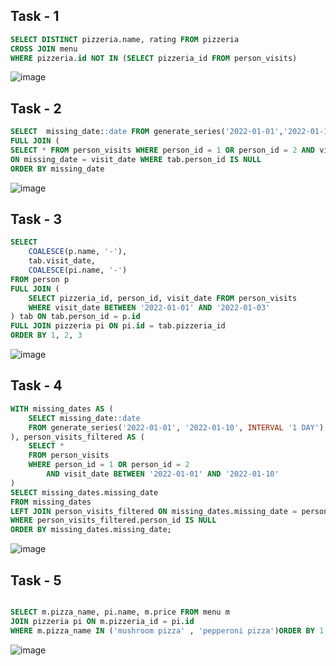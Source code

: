 ## Task - 1

```sql
SELECT DISTINCT pizzeria.name, rating FROM pizzeria 
CROSS JOIN menu 
WHERE pizzeria.id NOT IN (SELECT pizzeria_id FROM person_visits)
```
![image](https://github.com/VikaBogomolova/vvvvvvvvvvvvvvv/assets/112609467/8c224426-26f0-4893-a6f2-a51e239cda3f)

## Task - 2

```sql
SELECT  missing_date::date FROM generate_series('2022-01-01','2022-01-10', INTERVAL '1 DAY')AS missing_date 
FULL JOIN (
SELECT * FROM person_visits WHERE person_id = 1 OR person_id = 2 AND visit_date BETWEEN '2022-01-01' AND '2022-01-10')  as tab 
ON missing_date = visit_date WHERE tab.person_id IS NULL
ORDER BY missing_date
```

![image](https://github.com/VikaBogomolova/vvvvvvvvvvvvvvv/assets/112609467/3116793a-c17b-4156-a5c8-29a6b167086e)

## Task - 3

```sql
SELECT
	COALESCE(p.name, '-'),
	tab.visit_date,
	COALESCE(pi.name, '-')
FROM person p
FULL JOIN (
	SELECT pizzeria_id, person_id, visit_date FROM person_visits
	WHERE visit_date BETWEEN '2022-01-01' AND '2022-01-03'
) tab ON tab.person_id = p.id
FULL JOIN pizzeria pi ON pi.id = tab.pizzeria_id
ORDER BY 1, 2, 3
```
![image](https://github.com/VikaBogomolova/vvvvvvvvvvvvvvv/assets/112609467/ae39071e-245b-4b2b-a754-022c3c17692c)

## Task - 4

```sql
WITH missing_dates AS (
    SELECT missing_date::date
    FROM generate_series('2022-01-01', '2022-01-10', INTERVAL '1 DAY') AS missing_date
), person_visits_filtered AS (
    SELECT *
    FROM person_visits
    WHERE person_id = 1 OR person_id = 2
        AND visit_date BETWEEN '2022-01-01' AND '2022-01-10'
)
SELECT missing_dates.missing_date
FROM missing_dates
LEFT JOIN person_visits_filtered ON missing_dates.missing_date = person_visits_filtered.visit_date
WHERE person_visits_filtered.person_id IS NULL
ORDER BY missing_dates.missing_date;
```
![image](https://github.com/VikaBogomolova/vvvvvvvvvvvvvvv/assets/112609467/4262ceac-6f03-4360-9a31-e6b9f307eb11)

## Task - 5

```sql

SELECT m.pizza_name, pi.name, m.price FROM menu m 
JOIN pizzeria pi ON m.pizzeria_id = pi.id
WHERE m.pizza_name IN ('mushroom pizza' , 'pepperoni pizza')ORDER BY 1, 2
```
![image](https://github.com/VikaBogomolova/vvvvvvvvvvvvvvv/assets/112609467/8c283dd6-88d1-44d3-a3ad-21aa968607bd)


